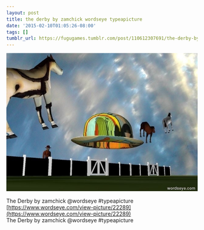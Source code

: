```yaml
---
layout: post
title: the derby by zamchick wordseye typeapicture
date: '2015-02-10T01:05:26-08:00'
tags: []
tumblr_url: https://fugugames.tumblr.com/post/110612307691/the-derby-by-zamchick-wordseye-typeapicture
---
```

 ![](/tumblr_files/tumblr_njjkx2ril11tgne1po1_640.jpg)  

The Derby by zamchick @wordseye #typeapicture  
[https://www.wordseye.com/view-picture/22289](https://www.wordseye.com/view-picture/22289)  
The Derby by zamchick @wordseye #typeapicture

